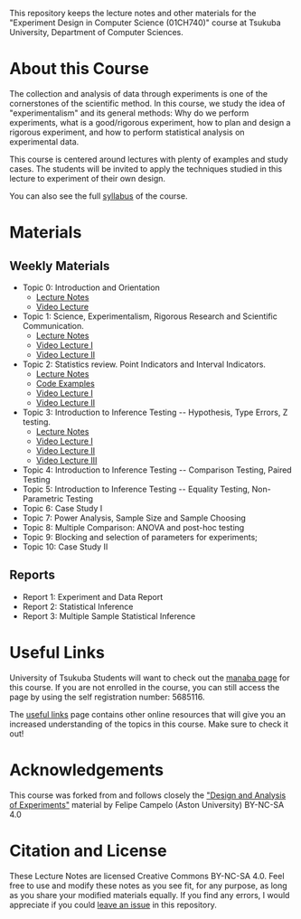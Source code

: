 This repository keeps the lecture notes and other materials for the
"Experiment Design in Computer Science (01CH740)" course at Tsukuba University, Department of Computer Sciences.

# About this Course
The collection and analysis of data through experiments is one of the cornerstones of the scientific method. In this course, we study the idea of "experimentalism" and its general methods: Why do we perform experiments, what is a good/rigorous experiment, how to plan and design a rigorous experiment, and how to perform statistical analysis on experimental data.

This course is centered around lectures with plenty of examples and study cases. The students will be invited to apply the techniques studied in this lecture to experiment of their own design.

You can also see the full [syllabus](syllabus.md) of the course.

# Materials
## Weekly Materials
- Topic 0: Introduction and Orientation
  - [Lecture Notes](topic00/course_introduction.pdf)
  - [Video Lecture](https://youtu.be/Lh-6ao6vwXc)
- Topic 1: Science, Experimentalism, Rigorous Research and Scientific Communication.
  - [Lecture Notes](topic01/experimentalism.pdf)
  - [Video Lecture I](https://youtu.be/j_prkSViQ_I)
  - [Video Lecture II](https://youtu.be/FoSRgZWO6P0)
- Topic 2: Statistics review. Point Indicators and Interval Indicators.
  - [Lecture Notes](topic02/lecture2.pdf)
  - [Code Examples](topic02/Code)
  - [Video Lecture I](https://youtu.be/XML3kmYhN2c)
  - [Video Lecture II](https://youtu.be/uI62qUke4dM)
- Topic 3: Introduction to Inference Testing -- Hypothesis, Type Errors, Z testing.
  - [Lecture Notes](topic03/lecture3.pdf)
  - [Video Lecture I](https://youtu.be/blvcIybva-Q)
  - [Video Lecture II](https://youtu.be/v6yLT9cq3UA)
  - [Video Lecture III](https://youtu.be/m3bMVZqcjIw)
- Topic 4: Introduction to Inference Testing -- Comparison Testing, Paired Testing
- Topic 5: Introduction to Inference Testing -- Equality Testing, Non-Parametric Testing
- Topic 6: Case Study I
- Topic 7: Power Analysis, Sample Size and Sample Choosing
- Topic 8: Multiple Comparison: ANOVA and post-hoc testing
- Topic 9: Blocking and selection of parameters for experiments;
- Topic 10: Case Study II

## Reports
- Report 1: Experiment and Data Report
- Report 2: Statistical Inference
- Report 3: Multiple Sample Statistical Inference

# Useful Links
University of Tsukuba Students will want to check out the [manaba page](https://manaba.tsukuba.ac.jp/ct/course_1354290) for this course. If you are not enrolled in the course, you can still access the page by using the self registration number: 5685116.

The [useful links](UsefulLinks.md) page contains other online resources that will give you an increased understanding of the topics in this course. Make sure to check it out!

# Acknowledgements
This course was forked from and follows closely the ["Design and Analysis of Experiments"](https://github.com/fcampelo/Design-and-Analysis-of-Experiments) material by Felipe Campelo (Aston University) BY-NC-SA 4.0


# Citation and License
These Lecture Notes are licensed Creative Commons BY-NC-SA 4.0. Feel free to use and modify these notes as you see fit, for any purpose, as long as you share your modified materials equally. If you find any errors, I would appreciate if you could [leave an issue](https://github.com/caranha/ExperimentDesignCS/issues) in this repository.
